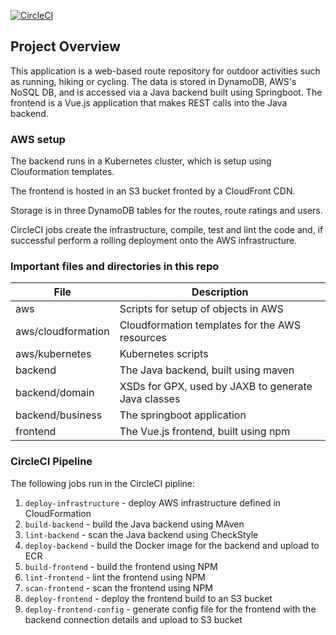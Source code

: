 [![CircleCI](https://dl.circleci.com/status-badge/img/gh/jpickup/udacity-capstone/tree/main.svg?style=svg)](https://dl.circleci.com/status-badge/redirect/gh/jpickup/udacity-capstone/tree/main)

## Project Overview
This application is a web-based route repository for outdoor activities such as running, hiking or cycling. The data
is stored in DynamoDB, AWS's NoSQL DB, and is accessed via a Java backend built using Springboot. The frontend is a Vue.js application that makes REST calls into the Java backend. 

### AWS setup
The backend runs in a Kubernetes cluster, which is setup using Clouformation templates.

The frontend is hosted in an S3 bucket fronted by a CloudFront CDN.

Storage is in three DynamoDB tables for the routes, route ratings and users.

CircleCI jobs create the infrastructure, compile, test and lint the code and, if successful perform a rolling deployment onto the AWS infrastructure.


### Important files and directories in this repo
| File               | Description                                                                |
| ------------------ | -------------------------------------------------------------------------- |
| aws                | Scripts for setup of objects in AWS                                        |
| aws/cloudformation | Cloudformation templates for the AWS resources                             |
| aws/kubernetes     | Kubernetes scripts                                                         |
| backend            | The Java backend, built using maven                                        |
| backend/domain     | XSDs for GPX, used by JAXB to generate Java classes                        |
| backend/business   | The springboot application                                                 |
| frontend           | The Vue.js frontend, built using npm                                       |

### CircleCI Pipeline
The following jobs run in the CircleCI pipline:
1. `deploy-infrastructure` - deploy AWS infrastructure defined in CloudFormation
2. `build-backend` - build the Java backend using MAven
3. `lint-backend` - scan the Java backend using CheckStyle
4. `deploy-backend` - build the Docker image for the backend and upload to ECR
5. `build-frontend` - build the frontend using NPM
6. `lint-frontend` - lint the frontend using NPM
7. `scan-frontend` - scan the frontend using NPM
8. `deploy-frontend` - deploy the frontend build to an S3 bucket
9. `deploy-frontend-config` - generate config file for the frontend with the backend connection details and upload to S3 bucket
